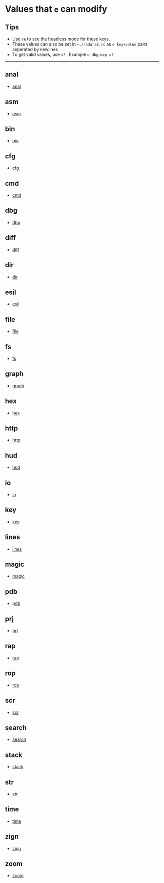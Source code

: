 <!-- TITLE: Values That E Can Modify -->

# Values that `e` can modify

## Tips
  - Use `Ve` to see the headless mode for these keys.
  - These values can also be set in `~./radare2.rc` as `e key=value` pairs seperated by newlines
  - To get valid values, use `=?` . Example `e dbg.bep =?`

---

## anal
- [anal](/options/e/values-that-e-can-modify/anal)
## asm
- [asm](/options/e/values-that-e-can-modify/asm)
## bin
- [bin](/options/e/values-that-e-can-modify/bin)
## cfg
- [cfg](/options/e/values-that-e-can-modify/cfg)
## cmd
- [cmd](/options/e/values-that-e-can-modify/cmd)
## dbg
- [dbg](/options/e/values-that-e-can-modify/dbg)
## diff
- [diff](/options/e/values-that-e-can-modify/diff)
## dir
- [dir](/options/e/values-that-e-can-modify/dir)
## esil
- [esil](/options/e/values-that-e-can-modify/esil)
## file
- [file](/options/e/values-that-e-can-modify/file)
## fs
- [fs](/options/e/values-that-e-can-modify/fs)
## graph
- [graph](/options/e/values-that-e-can-modify/graph)
## hex
- [hex](/options/e/values-that-e-can-modify/hex)
## http
- [http](/options/e/values-that-e-can-modify/http)
## hud
- [hud](/options/e/values-that-e-can-modify/hud)
## io
- [io](/options/e/values-that-e-can-modify/io)
## key
- [key](/options/e/values-that-e-can-modify/key)
## lines
- [lines](/options/e/values-that-e-can-modify/lines)
## magic
- [magic](/options/e/values-that-e-can-modify/magic)
## pdb
- [pdb](/options/e/values-that-e-can-modify/pdb)
## prj
- [prj](/options/e/values-that-e-can-modify/prj)
## rap
- [rap](/options/e/values-that-e-can-modify/rap)
## rop
- [rop](/options/e/values-that-e-can-modify/rop)
## scr
- [scr](/options/e/values-that-e-can-modify/scr)
## search
- [search](/options/e/values-that-e-can-modify/search)
## stack
- [stack](/options/e/values-that-e-can-modify/stack)
## str
- [str](/options/e/values-that-e-can-modify/str)
## time
- [time](/options/e/values-that-e-can-modify/time)
## zign
- [zign](/options/e/values-that-e-can-modify/zign)
## zoom
- [zoom](/options/e/values-that-e-can-modify/zoom)